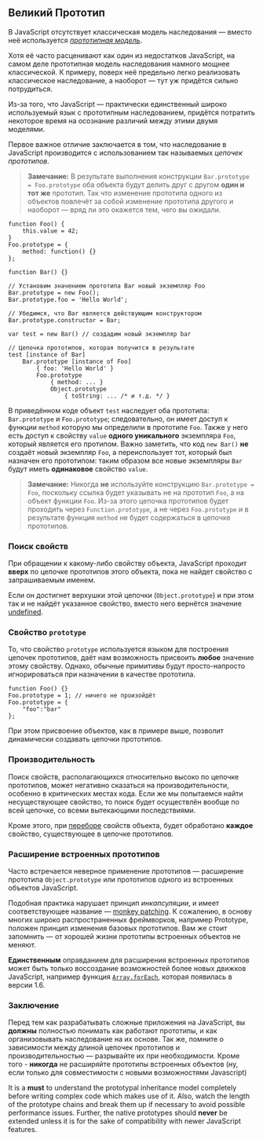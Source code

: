 ## Великий Прототип

В JavaScript отсутствует классическая модель наследования — вместо неё используется [*прототипная модель*][1].

Хотя её часто расценивают как один из недостатков JavaScript, на самом деле прототипная модель наследования намного мощнее классической. К примеру, поверх неё предельно легко реализовать классическое наследование, а наоборот — тут уж придётся сильно потрудиться.

Из-за того, что JavaScript — практически единственный широко используемый язык с прототипным наследованием, придётся потратить некоторое время на осознание различий между этими двумя моделями.

Первое важное отличие заключается в том, что наследование в JavaScript производится с использованием так называемых  *цепочек прототипов*.

> **Замечание:** В результате выполнения конструкции `Bar.prototype = Foo.prototype` оба объекта будут делить друг с другом **один и тот же** прототип. Так что изменение прототипа одного из объектов повлечёт за собой изменение прототипа другого и наоборот — вряд ли это окажется тем, чего вы ожидали.

    function Foo() {
        this.value = 42;
    }
    Foo.prototype = {
        method: function() {}
    };

    function Bar() {}

    // Установим значением прототипа Bar новый экземпляр Foo
    Bar.prototype = new Foo();
    Bar.prototype.foo = 'Hello World';

    // Убедимся, что Bar является действующим конструктором
    Bar.prototype.constructor = Bar;

    var test = new Bar() // создадим новый экземпляр bar

    // Цепочка прототипов, которая получится в результате
    test [instance of Bar]
        Bar.prototype [instance of Foo]
            { foo: 'Hello World' }
            Foo.prototype
                { method: ... }
                Object.prototype
                    { toString: ... /* и т.д. */ }

В приведённом коде объект `test` наследует оба прототипа: `Bar.prototype` и `Foo.prototype`; следовательно, он имеет доступ к функции `method` которую мы определили в прототипе `Foo`. Также у него есть доступ к свойству `value` **одного уникального** экземпляра `Foo`, который является его протипом. Важно заметить, что код `new Bar()` **не** создаёт новый экземпляр `Foo`, а переиспользует тот, который был назначен его прототипом: таким образом все новые экземпляры `Bar` будут иметь **одинаковое** свойство `value`.

> **Замечание:** Никогда **не** используйте конструкцию `Bar.prototype = Foo`, поскольку ссылка будет указывать не на прототип `Foo`, а на объект функции `Foo`. Из-за этого цепочка прототипов будет проходить через `Function.prototype`, а не через `Foo.prototype` и в результате функция `method` не будет содержаться в цепочке прототипов.

### Поиск свойств

При обращении к какому-либо свойству объекта, JavaScript проходит **вверх** по цепочке прототипов этого объекта, пока не найдет свойство c запрашиваемым именем.

Если он достигнет верхушки этой цепочки (`Object.prototype`) и при этом так и не найдёт указанное свойство, вместо него вернётся значение [undefined](#core.undefined).

### Свойство `prototype`

То, что свойство `prototype` используется языком для построения цепочек прототипов, даёт нам возможность присвоить **любое** значение этому свойству. Однако, обычные примитивы будут просто-напросто игнорироваться при назначении в качестве прототипа.

    function Foo() {}
    Foo.prototype = 1; // ничего не произойдёт
    Foo.prototype = {
        "foo":"bar"
    };

При этом присвоение объектов, как в примере выше, позволит динамически создавать цепочки прототипов.

### Производительность

Поиск свойств, располагающихся относительно высоко по цепочке прототипов, может негативно сказаться на производительности, особенно в критических местах кода. Если же мы попытаемся найти несуществующее свойство, то поиск будет осуществлён вообще по всей цепочке, со всеми вытекающими последствиями.

Кроме этого, при [переборе](#object.forinloop) свойств объекта, будет обработано **каждое** свойство, существующее в цепочке прототипов.

### Расширение встроенных прототипов

Часто встречается неверное применение прототипов — расширение прототипа `Object.prototype` или прототипов одного из встроенных объектов JavaScript.

Подобная практика нарушает принцип *инкапсуляции*, и имеет соответствующее название — [monkey patching][2]. К сожалению, в основу многих широко распространенных фреймворков, например Prototype, положен принцип изменения базовых прототипов. Вам же стоит запомнить — от хорошей жизни прототипы встроенных объектов не меняют.

**Единственным** оправданием для расширения встроенных прототипов может быть только воссоздание возможностей более новых движков JavaScript, например функция [`Array.forEach`][4], которая появилась в версии 1.6.

### Заключение

Перед тем как разрабатывать сложные приложения на JavaScript, вы **должны** полностью понимать как работают прототипы, и как организовывать наследование на их основе. Так же, помните о зависимости между длиной цепочек прототипов и производительностью — разрывайте их при необходимости. Кроме того - **никогда** не расширяйте прототипы встроенных объектов (ну, если только для совместимости с новыми возможностями Javascript)

It is a **must** to understand the prototypal inheritance model completely
before writing complex code which makes use of it. Also, watch the length of
the prototype chains and break them up if necessary to avoid possible
performance issues. Further, the native prototypes should **never** be extended
unless it is for the sake of compatibility with newer JavaScript features.

[1]: http://ru.wikipedia.org/wiki/%D0%9F%D1%80%D0%BE%D1%82%D0%BE%D1%82%D0%B8%D0%BF%D0%BD%D0%BE%D0%B5_%D0%BF%D1%80%D0%BE%D0%B3%D1%80%D0%B0%D0%BC%D0%BC%D0%B8%D1%80%D0%BE%D0%B2%D0%B0%D0%BD%D0%B8%D0%B5
[2]: http://en.wikipedia.org/wiki/Monkey_patch
[3]: http://prototypejs.org/
[4]: https://developer.mozilla.org/en/JavaScript/Reference/Global_Objects/Array/forEach

